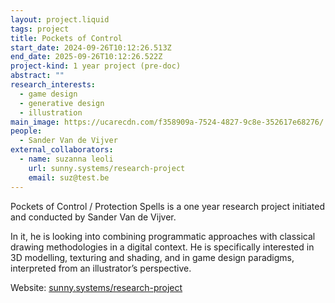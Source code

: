 ```yaml
---
layout: project.liquid
tags: project
title: Pockets of Control
start_date: 2024-09-26T10:12:26.513Z
end_date: 2025-09-26T10:12:26.522Z
project-kind: 1 year project (pre-doc)
abstract: ""
research_interests:
  - game design
  - generative design
  - illustration
main_image: https://ucarecdn.com/f358909a-7524-4827-9c8e-352617e68276/
people:
  - Sander Van de Vijver
external_collaborators:
  - name: suzanna leoli
    url: sunny.systems/research-project
    email: suz@test.be
---
```

Pockets of Control / Protection Spells is a one year research project initiated and conducted by Sander Van de Vijver.

In it, he is looking into combining programmatic approaches with classical drawing methodologies in a digital context. He is specifically interested in 3D modelling, texturing and shading, and in game design paradigms, interpreted from an illustrator’s perspective.

Website: [sunny.systems/research-project](https://sunny.systems/research-project)
